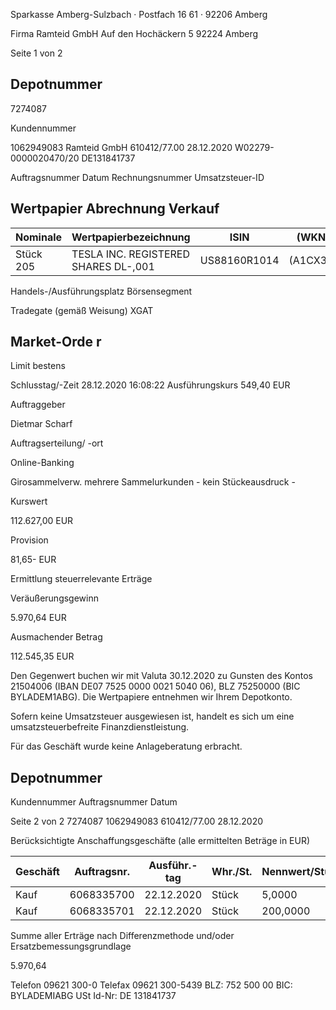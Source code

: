 <!-- image -->

Sparkasse Amberg-Sulzbach · Postfach 16 61 · 92206 Amberg

Firma Ramteid GmbH Auf den Hochäckern 5 92224 Amberg

Seite 1 von 2

## Depotnummer

7274087

Kundennummer

1062949083 Ramteid GmbH 610412/77.00 28.12.2020 W02279-0000020470/20 DE131841737

Auftragsnummer Datum Rechnungsnummer Umsatzsteuer-ID

## Wertpapier Abrechnung Verkauf

| Nominale   | Wertpapierbezeichnung                | ISIN         | (WKN)    |
|------------|--------------------------------------|--------------|----------|
| Stück 205  | TESLA INC. REGISTERED SHARES DL-,001 | US88160R1014 | (A1CX3T) |

Handels-/Ausführungsplatz Börsensegment

Tradegate (gemäß Weisung) XGAT

## Market-Orde r

Limit bestens

Schlusstag/-Zeit 28.12.2020 16:08:22 Ausführungskurs 549,40 EUR

Auftraggeber

Dietmar Scharf

Auftragserteilung/ -ort

Online-Banking

Girosammelverw. mehrere Sammelurkunden - kein Stückeausdruck -

Kurswert

112.627,00 EUR

Provision

81,65- EUR

Ermittlung steuerrelevante Erträge

Veräußerungsgewinn

5.970,64 EUR

Ausmachender Betrag

112.545,35 EUR

Den Gegenwert buchen wir mit Valuta 30.12.2020 zu Gunsten des Kontos 21504006 (IBAN DE07 7525 0000 0021 5040 06), BLZ 75250000 (BIC BYLADEM1ABG). Die Wertpapiere entnehmen wir Ihrem Depotkonto.

Sofern keine Umsatzsteuer ausgewiesen ist, handelt es sich um eine umsatzsteuerbefreite Finanzdienstleistung.

Für das Geschäft wurde keine Anlageberatung erbracht.

<!-- image -->

## Depotnummer

Kundennummer Auftragsnummer Datum

Seite 2 von 2 7274087 1062949083 610412/77.00 28.12.2020

Berücksichtigte Anschaffungsgeschäfte (alle ermittelten Beträge in EUR)

| Geschäft   |   Auftragsnr. | Ausführ.-tag   | Whr./St.   | Nennwert/Stück   | AS-Kosten   | Erlös      | ant. Ergebnis   |     |
|------------|---------------|----------------|------------|------------------|-------------|------------|-----------------|-----|
| Kauf       |    6068335700 | 22.12.2020     | Stück      | 5,0000           | 2.597,50-   | 2.745,01   | 147,51          | (D) |
| Kauf       |    6068335701 | 22.12.2020     | Stück      | 200,0000         | 103.977,21- | 109.800,34 | 5.823,13        | (D) |

Summe aller Erträge nach Differenzmethode und/oder Ersatzbemessungsgrundlage

5.970,64

Telefon 09621 300-0 Telefax 09621 300-5439 BLZ: 752 500 00 BIC: BYLADEMIABG USt Id-Nr: DE 131841737